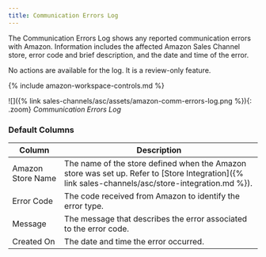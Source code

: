 ```yaml
---
title: Communication Errors Log
---
```



The Communication Errors Log shows any reported communication errors with Amazon. Information includes the affected Amazon Sales Channel store, error code and brief description, and the date and time of the error.

No actions are available for the log. It is a review-only feature.

{% include amazon-workspace-controls.md %}

![]({% link sales-channels/asc/assets/amazon-comm-errors-log.png %}){: .zoom}
_Communication Errors Log_

### Default Columns

|Column|Description|
|--- |--- |
|Amazon Store Name|The name of the store defined when the Amazon store was set up. Refer to [Store Integration]({% link sales-channels/asc/store-integration.md %}). |
|Error Code|The code received from Amazon to identify the error type. |
|Message|The message that describes the error associated to the error code. |
|Created On|The date and time the error occurred. |
